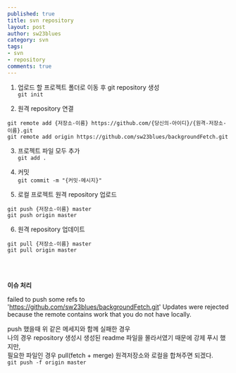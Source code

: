 ```yaml
--- 
published: true
title: svn repository 
layout: post
author: sw23blues
category: svn
tags: 
- svn
- repository
comments: true
---
```


1. 업로드 할 프로젝트 폴더로 이동 후 git repository 생성<br>
```git init```

2. 원격 repository 연결<br>
```
git remote add {저장소-이름} https://github.com/{당신의-아이디}/{원격-저장소-이름}.git
git remote add origin https://github.com/sw23blues/backgroundFetch.git
```

3. 프로젝트 파일 모두 추가<br>
```git add .```

4. 커밋<br>
```git commit -m "{커밋-메시지}"```

5. 로컬 프로젝트 원격 repository 업로드<br>
```
git push {저장소-이름} master
git push origin master
```

6. 원격 repository 업데이트<br>
```
git pull {저장소-이름} master
git pull origin master
```
<br><br>


**이슈 처리**


failed to push some refs to 'https://github.com/sw23blues/backgroundFetch.git' Updates were rejected because the remote contains work that you do not have locally.

push 했을때 위 같은 메세지와 함께 실패한 경우<br>
나의 경우 repository 생성시 생성된 readme 파일을 몰라서였기 때문에 강제 푸시 했지만,<br>
필요한 파일인 경우 pull(fetch + merge) 원격저장소와 로컬을 합쳐주면 되겠다.<br>
```git push -f origin master```

